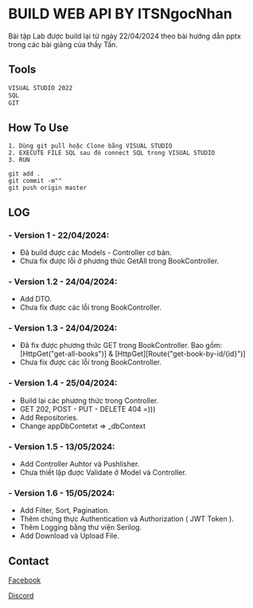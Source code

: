 # BUILD WEB API BY ITSNgocNhan

Bài tập Lab được build lại từ ngày 22/04/2024 theo bài hướng dẫn pptx trong các bài giảng của thầy Tấn.

## Tools

```bash
VISUAL STUDIO 2022
SQL
GIT
```

## How To Use

```
1. Dùng git pull hoặc Clone bằng VISUAL STUDIO
2. EXECUTE FILE SQL sau đó connect SQL trong VISUAL STUDIO
3. RUN
```

```
git add .
git commit -m""
git push origin master
```
## LOG
### - Version 1  - 22/04/2024:
- Đã build được các Models - Controller cơ bản.
- Chưa fix được lỗi ở phương thức GetAll trong BookController.
### - Version 1.2  - 24/04/2024:
- Add DTO.
- Chưa fix được các lỗi trong BookController.
### - Version 1.3  - 24/04/2024:
- Đã fix được phương thức GET trong BookController. Bao gồm: [HttpGet("get-all-books")] & [HttpGet][Route("get-book-by-id/{id}")]
- Chưa fix được các lỗi trong BookController.
### - Version 1.4  - 25/04/2024:
- Build lại các phương thức trong Controller.
- GET 202, POST - PUT - DELETE 404 =)))
- Add Repositories.
- Change appDbContetxt => _dbContext
### - Version 1.5  - 13/05/2024:
- Add Controller Auhtor và Pushlisher.
- Chưa thiết lập được Validate ở Model và Controller.
### - Version 1.6  - 15/05/2024:
- Add Filter, Sort, Pagination.
- Thêm chứng thực Authentication và Authorization ( JWT Token ).
- Thêm Logging bằng thư viện Serilog.
- Add Download và Upload File.
## Contact

[Facebook](https://www.facebook.com/ItsNgocNhan/)

[Discord](ItsNgocNhan)

